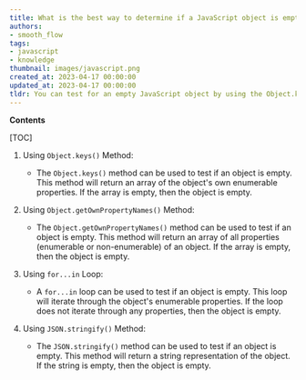 ```yaml
---
title: What is the best way to determine if a JavaScript object is empty?
authors:
- smooth_flow
tags:
- javascript
- knowledge
thumbnail: images/javascript.png
created_at: 2023-04-17 00:00:00
updated_at: 2023-04-17 00:00:00
tldr: You can test for an empty JavaScript object by using the Object.keys() method to check if it returns an empty array.
---
```


**Contents**

[TOC]

1. Using `Object.keys()` Method:
   - The `Object.keys()` method can be used to test if an object is empty. This method will return an array of the object's own enumerable properties. If the array is empty, then the object is empty.

2. Using `Object.getOwnPropertyNames()` Method:
   - The `Object.getOwnPropertyNames()` method can be used to test if an object is empty. This method will return an array of all properties (enumerable or non-enumerable) of an object. If the array is empty, then the object is empty.

3. Using `for...in` Loop:
   - A `for...in` loop can be used to test if an object is empty. This loop will iterate through the object's enumerable properties. If the loop does not iterate through any properties, then the object is empty.

4. Using `JSON.stringify()` Method:
   - The `JSON.stringify()` method can be used to test if an object is empty. This method will return a string representation of the object. If the string is empty, then the object is empty.
